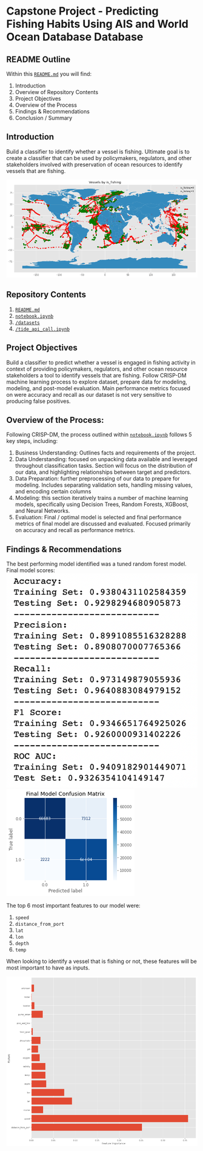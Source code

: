 # Capstone Project - Predicting Fishing Habits Using AIS and World Ocean Database Database
## README Outline
Within this [`README.md`](/README.md) you will find:
1. Introduction
2. Overview of Repository Contents
3. Project Objectives
4. Overview of the Process
5. Findings & Recommendations   
6. Conclusion / Summary

## Introduction
Build a classifier to identify whether a vessel is fishing.  Ultimate goal is to create a classifier that can be used by policymakers, regulators, and other stakeholders involved with preservation of ocean resources to identify vessels that are fishing.  

![`Vessels Plotted by Label`](/readme_imgs/map.png)

## Repository Contents
1. [`README.md`](/README.md)
2. [`notebook.ipynb`](/notebook.ipynb)
3. [`/datasets`](/datasets)
4. [`/tide_api_call.ipynb`](/tide_api_call.ipynb)

## Project Objectives
Build a classifier to predict whether a vessel is engaged in fishing activity in context of providing policymakers, regulators, and other ocean resource stakeholders a tool to identify vessels that are fishing.  Follow CRISP-DM machine learning process to explore dataset, prepare data for modeling, modeling, and post-model evaluation. Main performance metrics focused on were accuracy and recall as our dataset is not very sensitive to producing false positives.

## Overview of the Process:
Following CRISP-DM, the process outlined within [`notebook.ipynb`](/notebook.ipynb) follows 5 key steps, including:
1. Business Understanding: Outlines facts and requirements of the project.
2. Data Understanding: focused on unpacking data available and leveraged throughout classification tasks. Section will focus on the distribution of our data, and highlighting relationships between target and predictors.
3. Data Preparation: further preprocessing of our data to prepare for modeling.  Includes separating validation sets, handling missing values, and encoding certain columns
4. Modeling: this section iteratively trains a number of machine learning models, specifically using Decision Trees, Random Forests, XGBoost, and Neural Networks.
5. Evaluation: Final / optimal model is selected and final performance metrics of final model are discussed and evaluated.  Focused primarily on accuracy and recall as performance metrics.

## Findings & Recommendations
The best performing model identified was a tuned random forest model.  Final model scores:
![`Scores`](/readme_imgs/scores.png)
![`matrix`](/readme_imgs/matrix.png)

The top 6 most important features to our model were:
1. `speed`
2. `distance_from_port`
3. `lat`
4. `lon`
5. `depth`
6. `temp`

When looking to identify a vessel that is fishing or not, these features will be most important to have as inputs.

![`features`](/readme_imgs/features.png)
